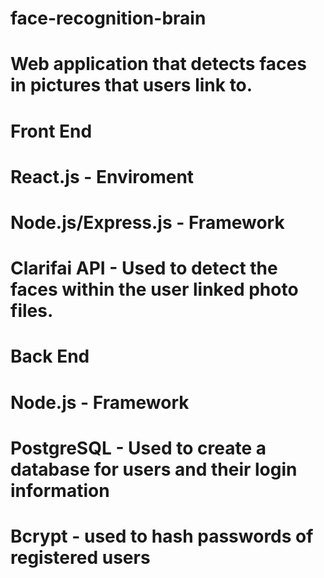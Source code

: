 # face-recognition-brain

# Web application that detects faces in pictures that users link to.

# Front End
# React.js - Enviroment
# Node.js/Express.js - Framework
# Clarifai API - Used to detect the faces within the user linked photo files.

# Back End
# Node.js - Framework
# PostgreSQL - Used to create a database for users and their login information
# Bcrypt - used to hash passwords of registered users
